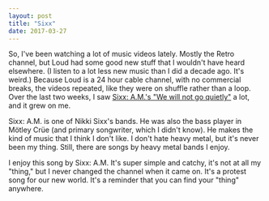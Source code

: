 ```yaml
---
layout: post
title: "Sixx"
date: 2017-03-27
---
```


So, I've been watching a lot of music videos lately. Mostly the Retro channel, but Loud had some good new stuff that I wouldn't have heard elsewhere. (I listen to a lot less new music than I did a decade ago. It's weird.) Because Loud is a 24 hour cable channel, with no commercial breaks, the videos repeated, like they were on shuffle rather than a loop. Over the last two weeks, I saw [Sixx: A.M.'s "We will not go quietly"](https://www.youtube.com/watch?v=fAX5zB6Rsj4) a lot, and it grew on me.

Sixx: A.M. is one of Nikki Sixx's bands. He was also the bass player in Mötley Crüe (and primary songwriter, which I didn't know). He makes the kind of music that I think I don't like. I don't hate heavy metal, but it's never been my thing. Still, there are songs by heavy metal bands I enjoy.

I enjoy this song by Sixx: A.M. It's super simple and catchy, it's not at all my "thing," but I never changed the channel when it came on. It's a protest song for our new world. It's a reminder that you can find your "thing" anywhere.
